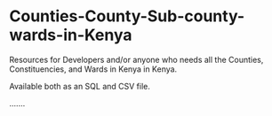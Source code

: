 # Counties-County-Sub-county-wards-in-Kenya


Resources for Developers and/or anyone who needs all the Counties, Constituencies, and Wards in Kenya in Kenya.

Available both as an SQL and CSV file.

.......
